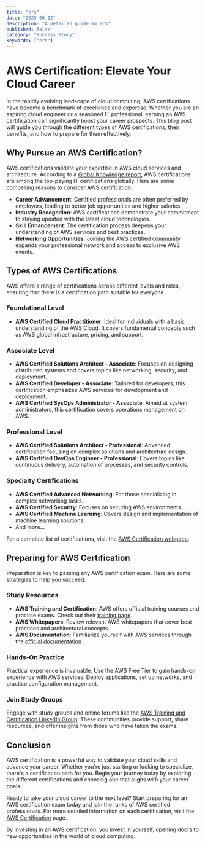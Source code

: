 ```yaml
---
title: "ers"
date: "2025-06-12"
description: "A detailed guide on ers"
published: false
category: "Success Story"
keywords: ["ers"]
---
```


# AWS Certification: Elevate Your Cloud Career

In the rapidly evolving landscape of cloud computing, AWS certifications have become a benchmark of excellence and expertise. Whether you are an aspiring cloud engineer or a seasoned IT professional, earning an AWS certification can significantly boost your career prospects. This blog post will guide you through the different types of AWS certifications, their benefits, and how to prepare for them effectively.

## Why Pursue an AWS Certification?

AWS certifications validate your expertise in AWS cloud services and architecture. According to a [Global Knowledge report](https://www.globalknowledge.com/us-en/resources/resource-library/articles/the-15-top-paying-it-certifications/), AWS certifications are among the top-paying IT certifications globally. Here are some compelling reasons to consider AWS certification:

- **Career Advancement**: Certified professionals are often preferred by employers, leading to better job opportunities and higher salaries.
- **Industry Recognition**: AWS certifications demonstrate your commitment to staying updated with the latest cloud technologies.
- **Skill Enhancement**: The certification process deepens your understanding of AWS services and best practices.
- **Networking Opportunities**: Joining the AWS certified community expands your professional network and access to exclusive AWS events.

## Types of AWS Certifications

AWS offers a range of certifications across different levels and roles, ensuring that there is a certification path suitable for everyone.

### Foundational Level

- **AWS Certified Cloud Practitioner**: Ideal for individuals with a basic understanding of the AWS Cloud. It covers fundamental concepts such as AWS global infrastructure, pricing, and support.

### Associate Level

- **AWS Certified Solutions Architect - Associate**: Focuses on designing distributed systems and covers topics like networking, security, and deployment.
- **AWS Certified Developer - Associate**: Tailored for developers, this certification emphasizes AWS services for development and deployment.
- **AWS Certified SysOps Administrator - Associate**: Aimed at system administrators, this certification covers operations management on AWS.

### Professional Level

- **AWS Certified Solutions Architect - Professional**: Advanced certification focusing on complex solutions and architecture design.
- **AWS Certified DevOps Engineer - Professional**: Covers topics like continuous delivery, automation of processes, and security controls.

### Specialty Certifications

- **AWS Certified Advanced Networking**: For those specializing in complex networking tasks.
- **AWS Certified Security**: Focuses on securing AWS environments.
- **AWS Certified Machine Learning**: Covers design and implementation of machine learning solutions.
- And more...

For a complete list of certifications, visit the [AWS Certification webpage](https://aws.amazon.com/certification/).

## Preparing for AWS Certification

Preparation is key to passing any AWS certification exam. Here are some strategies to help you succeed:

### Study Resources

- **AWS Training and Certification**: AWS offers official training courses and practice exams. Check out their [training page](https://aws.amazon.com/training/).
- **AWS Whitepapers**: Review relevant AWS whitepapers that cover best practices and architectural concepts.
- **AWS Documentation**: Familiarize yourself with AWS services through the [official documentation](https://docs.aws.amazon.com/).

### Hands-On Practice

Practical experience is invaluable. Use the AWS Free Tier to gain hands-on experience with AWS services. Deploy applications, set up networks, and practice configuration management.

### Join Study Groups

Engage with study groups and online forums like the [AWS Training and Certification LinkedIn Group](https://www.linkedin.com/groups/13500201/). These communities provide support, share resources, and offer insights from those who have taken the exams.

## Conclusion

AWS certification is a powerful way to validate your cloud skills and advance your career. Whether you're just starting or looking to specialize, there's a certification path for you. Begin your journey today by exploring the different certifications and choosing one that aligns with your career goals.

Ready to take your cloud career to the next level? Start preparing for an AWS certification exam today and join the ranks of AWS certified professionals. For more detailed information on each certification, visit the [AWS Certification](https://aws.amazon.com/certification/) page.

By investing in an AWS certification, you invest in yourself, opening doors to new opportunities in the world of cloud computing.